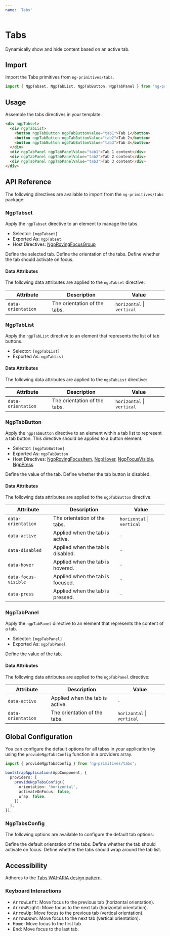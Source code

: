 ```yaml
---
name: 'Tabs'
---
```


# Tabs

Dynamically show and hide content based on an active tab.

<docs-example name="tabs"></docs-example>

## Import

Import the Tabs primitives from `ng-primitives/tabs`.

```ts
import { NgpTabset, NgpTabList, NgpTabButton, NgpTabPanel } from 'ng-primitives/tabs';
```

## Usage

Assemble the tabs directives in your template.

```html
<div ngpTabset>
  <div ngpTabList>
    <button ngpTabButton ngpTabButtonValue="tab1">Tab 1</button>
    <button ngpTabButton ngpTabButtonValue="tab2">Tab 2</button>
    <button ngpTabButton ngpTabButtonValue="tab3">Tab 3</button>
  </div>
  <div ngpTabPanel ngpTabPanelValue="tab1">Tab 1 content</div>
  <div ngpTabPanel ngpTabPanelValue="tab2">Tab 2 content</div>
  <div ngpTabPanel ngpTabPanelValue="tab3">Tab 3 content</div>
</div>
```

## API Reference

The following directives are available to import from the `ng-primitives/tabs` package:

### NgpTabset

Apply the `ngpTabset` directive to an element to manage the tabs.

- Selector: `[ngpTabset]`
- Exported As: `ngpTabset`
- Host Directives: [NgpRovingFocusGroup](/primitives/roving-focus)

<response-field name="ngpTabsetValue" type="string">
  Define the selected tab.
</response-field>

<response-field name="ngpTabsetOrientation" type="'horizontal' | 'vertical'" default="horizontal">
  Define the orientation of the tabs.
</response-field>

<response-field name="ngpTabsetActivateOnFocus" type="boolean">
  Define whether the tab should activate on focus.
</response-field>

#### Data Attributes

The following data attributes are applied to the `ngpTabset` directive:

| Attribute          | Description                  | Value                      |
| ------------------ | ---------------------------- | -------------------------- |
| `data-orientation` | The orientation of the tabs. | `horizontal` \| `vertical` |

### NgpTabList

Apply the `ngpTabList` directive to an element that represents the list of tab buttons.

- Selector: `[ngpTabList]`
- Exported As: `ngpTabList`

#### Data Attributes

The following data attributes are applied to the `ngpTabList` directive:

| Attribute          | Description                  | Value                      |
| ------------------ | ---------------------------- | -------------------------- |
| `data-orientation` | The orientation of the tabs. | `horizontal` \| `vertical` |

### NgpTabButton

Apply the `ngpTabButton` directive to an element within a tab list to represent a tab button. This directive should be applied to a button element.

- Selector: `[ngpTabButton]`
- Exported As: `ngpTabButton`
- Host Directives: [NgpRovingFocusItem](/primitives/roving-focus), [NgpHover](/interactions/hover), [NgpFocusVisible](/interactions/focus-visible), [NgpPress](/interactions/press)

<response-field name="ngpTabButtonValue" type="string" required="true">
  Define the value of the tab.
</response-field>

<response-field name="ngpTabButtonDisabled" type="boolean">
  Define whether the tab button is disabled.
</response-field>

#### Data Attributes

The following data attributes are applied to the `ngpTabButton` directive:

| Attribute            | Description                       | Value                      |
| -------------------- | --------------------------------- | -------------------------- |
| `data-orientation`   | The orientation of the tabs.      | `horizontal` \| `vertical` |
| `data-active`        | Applied when the tab is active.   | `-`                        |
| `data-disabled`      | Applied when the tab is disabled. | `-`                        |
| `data-hover`         | Applied when the tab is hovered.  | `-`                        |
| `data-focus-visible` | Applied when the tab is focused.  | `-`                        |
| `data-press`         | Applied when the tab is pressed.  | `-`                        |

### NgpTabPanel

Apply the `ngpTabPanel` directive to an element that represents the content of a tab.

- Selector: `[ngpTabPanel]`
- Exported As: `ngpTabPanel`

<response-field name="ngpTabPanelValue" type="string" required="true">
  Define the value of the tab.
</response-field>

#### Data Attributes

The following data attributes are applied to the `ngpTabPanel` directive:

| Attribute          | Description                     | Value                      |
| ------------------ | ------------------------------- | -------------------------- |
| `data-active`      | Applied when the tab is active. | `-`                        |
| `data-orientation` | The orientation of the tabs.    | `horizontal` \| `vertical` |

## Global Configuration

You can configure the default options for all tabss in your application by using the `provideNgpTabsConfig` function in a providers array.

```ts
import { provideNgpTabsConfig } from 'ng-primitives/tabs';

bootstrapApplication(AppComponent, {
  providers: [
    provideNgpTabsConfig({
      orientation: 'horizontal',
      activateOnFocus: false,
      wrap: false,
    }),
  ],
});
```

### NgpTabsConfig

The following options are available to configure the default tab options:

<response-field name="orientation" type="'horizontal' | 'vertical'" default="horizontal">
  Define the default orientation of the tabs.
</response-field>

<response-field name="activateOnFocus" type="boolean" default="false">
  Define whether the tab should activate on focus.
</response-field>

<response-field name="wrap" type="boolean" default="false">
  Define whether the tabs should wrap around the tab list.
</response-field>

## Accessibility

Adheres to the [Tabs WAI-ARIA design pattern](https://www.w3.org/WAI/ARIA/apg/patterns/tabs).

### Keyboard Interactions

- <kbd>ArrowLeft</kbd>: Move focus to the previous tab (horizontal orientation).
- <kbd>ArrowRight</kbd>: Move focus to the next tab (horizontal orientation).
- <kbd>ArrowUp</kbd>: Move focus to the previous tab (vertical orientation).
- <kbd>ArrowDown</kbd>: Move focus to the next tab (vertical orientation).
- <kbd>Home</kbd>: Move focus to the first tab.
- <kbd>End</kbd>: Move focus to the last tab.
